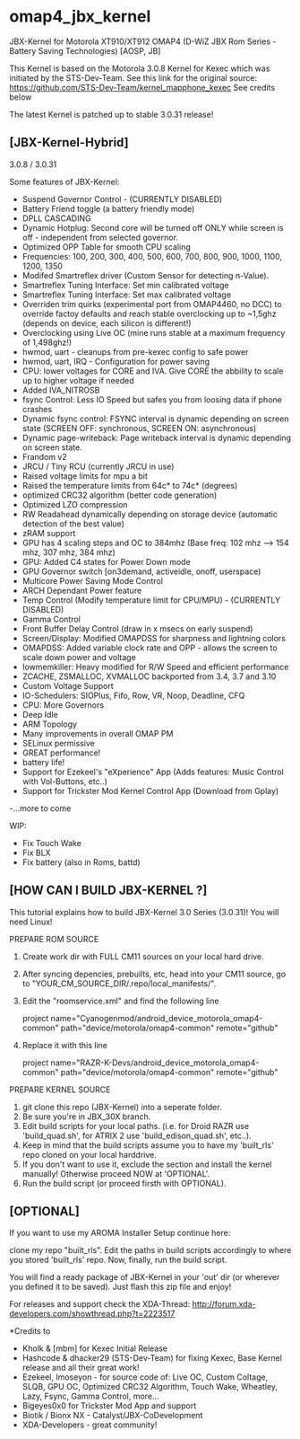 omap4_jbx_kernel
===============

JBX-Kernel for Motorola XT910/XT912 OMAP4 (D-WiZ JBX Rom Series - Battery Saving Technologies) [AOSP, JB]

This Kernel is based on the Motorola 3.0.8 Kernel for Kexec which was initiated by the STS-Dev-Team.
See this link for the original source: https://github.com/STS-Dev-Team/kernel_mapphone_kexec
See credits below

The latest Kernel is patched up to stable 3.0.31 release!




[JBX-Kernel-Hybrid]
-------------------
3.0.8 / 3.0.31

Some features of JBX-Kernel:


- Suspend Governor Control - (CURRENTLY DISABLED)
- Battery Friend toggle (a battery friendly mode)
- DPLL CASCADING
- Dynamic Hotplug: Second core will be turned off ONLY while screen is off - independent from selected governor.
- Optimized OPP Table for smooth CPU scaling
- Frequencies: 100, 200, 300, 400, 500, 600, 700, 800, 900, 1000, 1100, 1200, 1350
- Modifed Smartreflex driver (Custom Sensor for detecting n-Value).
- Smartreflex Tuning Interface: Set min calibrated voltage
- Smartreflex Tuning Interface: Set max calibrated voltage
- Overriden trim quirks (experimental port from OMAP4460, no DCC) to override factoy defaults and reach stable overclocking up to ~1,5ghz (depends on device, each silicon is different!)
- Overclocking using Live OC (mine runs stable at a maximum frequency of 1,498ghz!)
- hwmod, uart - cleanups from pre-kexec config to safe power
- hwmod, uart, IRQ - Configuration for power saving
- CPU: lower voltages for CORE and IVA. Give CORE the abbility to scale up to higher voltage if needed
- Added IVA_NITROSB
- fsync Control: Less IO Speed but safes you from loosing data if phone crashes
- Dynamic fsync control: FSYNC interval is dynamic depending on screen state (SCREEN OFF: synchronous, SCREEN ON: asynchronous)
- Dynamic page-writeback: Page writeback interval is dynamic depending on screen state.
- Frandom v2
- JRCU / Tiny RCU (currently JRCU in use)
- Raised voltage limits for mpu a bit
- Raised the temperature limits from 64c* to 74c* (degrees)
- optimized CRC32 algorithm (better code generation)
- Optimized LZO compression
- RW Readahead dynamically depending on storage device (automatic detection of the best value)
- zRAM support
- GPU has 4 scaling steps and OC to 384mhz (Base freq: 102 mhz --> 154 mhz, 307 mhz, 384 mhz)
- GPU: Added C4 states for Power Down mode
- GPU Governor switch [on3demand, activeidle, onoff, userspace)
- Multicore Power Saving Mode Control
- ARCH Dependant Power feature
- Temp Control (Modify temperature limit for CPU/MPU) - (CURRENTLY DISABLED)
- Gamma Control
- Front Buffer Delay Control (draw in x msecs on early suspend)
- Screen/Display: Modified OMAPDSS for sharpness and lightning colors
- OMAPDSS: Added variable clock rate and OPP - allows the screen to scale down power and voltage
- lowmemkiller: Heavy modified for R/W Speed and efficient performance
- ZCACHE, ZSMALLOC, XVMALLOC backported from 3.4, 3.7 and 3.10
- Custom Voltage Support
- IO-Schedulers: SIOPlus, Fifo, Row, VR, Noop, Deadline, CFQ
- CPU: More Governors
- Deep Idle
- ARM Topology
- Many improvements in overall OMAP PM
- SELinux permissive
- GREAT performance!
- battery life!
- Support for Ezekeel's "eXperience" App (Adds features: Music Control with Vol-Buttons, etc..)
- Support for Trickster Mod Kernel Control App (Download from Gplay)

-...more to come


WIP:

- Fix Touch Wake
- Fix BLX
- Fix battery (also in Roms, battd)



[HOW CAN I BUILD JBX-KERNEL ?]
-----------------------------

This tutorial explains how to build JBX-Kernel 3.0 Series (3.0.31)! You will need Linux!




PREPARE ROM SOURCE

1. Create work dir with FULL CM11 sources on your local hard drive.
2. After syncing depencies, prebuilts, etc, head into your CM11 source, go to "YOUR_CM_SOURCE_DIR/.repo/local_manifests/".
3. Edit the "roomservice.xml" and find the following line

	project name="Cyanogenmod/android_device_motorola_omap4-common" path="device/motorola/omap4-common" remote="github" 

4. Replace it with this line

	project name="RAZR-K-Devs/android_device_motorola_omap4-common" path="device/motorola/omap4-common" remote="github"




PREPARE KERNEL SOURCE

1. git clone this repo (JBX-Kernel) into a seperate folder.
2. Be sure you're in JBX_30X branch.
3. Edit build scripts for your local paths.
   (i.e. for Droid RAZR use 'build_quad.sh', for ATRIX 2 use 'build_edison_quad.sh', etc..).
4. Keep in mind that the build scripts assume you to have my 'built_rls' repo cloned on your local harddrive.
5. If you don't want to use it, exclude the section and install the kernel manually! Otherwise proceed NOW at 'OPTIONAL'.
6. Run the build script (or proceed firsth with OPTIONAL).


[OPTIONAL]
----------
If you want to use my AROMA Installer Setup continue here:

clone my repo "built_rls".
Edit the paths in build scripts accordingly to where you stored 'built_rls' repo.
Now, finally, run the build script.

You will find a ready package of JBX-Kernel in your 'out' dir (or wherever you defined it to be saved).
Just flash this zip file and enjoy!





For releases and support check the XDA-Thread: http://forum.xda-developers.com/showthread.php?t=2223517



*Credits to 

- Kholk & [mbm] for Kexec Initial Release
- Hashcode & dhacker29 (STS-Dev-Team) for fixing Kexec, Base Kernel release and all their great work!
- Ezekeel, Imoseyon - for source code of: Live OC, Custom Coltage, SLQB, GPU OC, Optimized CRC32 Algorithm, Touch Wake, Wheatley, Lazy, Fsync, Gamma Control, more...
- Bigeyes0x0 for Trickster Mod App and support
- Biotik / Bionx NX - Catalyst/JBX-CoDevelopment
- XDA-Developers - great community!

